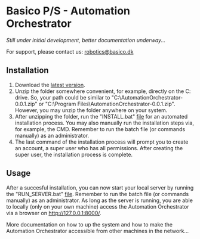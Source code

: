 # Basico P/S - Automation Orchestrator

<i>Still under initial development, better documentation underway...</i>

For support, please contact us: robotics@basico.dk

## Installation

1. Download the [latest version](https://github.com/Basico-PS/AutomationOrchestrator/archive/v0.0.1.zip).
2. Unzip the folder somewhere convenient, for example, directly on the C: drive. So, your path could be similar to "C:\AutomationOrchestrator-0.0.1.zip" or "C:\Program Files\AutomationOrchestrator-0.0.1.zip". However, you may unzip the folder anywhere on your system.
3. After unzipping the folder, run the "INSTALL.bat" [file](https://github.com/Basico-PS/AutomationOrchestrator/blob/master/INSTALL.bat) for an automated installation process. You may also manually run the installation steps via, for example, the CMD. Remember to run the batch file (or commands manually) as an administrator.
4. The last command of the installation process will prompt you to create an account, a super user who has all permissions. After creating the super user, the installation process is complete.

## Usage

After a succesful installation, you can now start your local server by running the "RUN_SERVER.bat" [file](https://github.com/Basico-PS/AutomationOrchestrator/blob/master/RUN_SERVER.bat). Remember to run the batch file (or commands manually) as an administrator. As long as the server is running, you are able to locally (only on your own machine) access the Automation Orchestrator via a browser on http://127.0.0.1:8000/.

More documentation on how to up the system and how to make the Automation Orchestrator accessible from other machines in the network...
